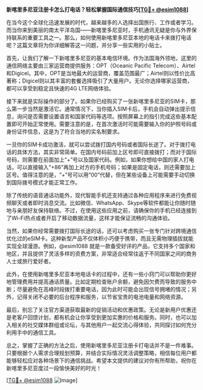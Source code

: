 **新喀里多尼亚注册卡怎么打电话？轻松掌握国际通信技巧[[TG💪+ @esim1088](https://t.me/s/esim1088)]**

在当今这个全球化迅速发展的时代，越来越多的人选择出国旅行、工作或者学习。而当你来到美丽的南太平洋岛国——新喀里多尼亚时，手机通讯无疑是你与外界保持联系的重要工具之一。那么，如何使用新喀里多尼亚本地的电话卡来拨打电话呢？这篇文章将为你详细解答这一问题，并分享一些实用的小贴士。

首先，让我们了解一下新喀里多尼亚的基本电信环境。作为法国海外领地，这里的通信网络主要由三家运营商提供服务：OPT（Oceanic Pacific Telecom）、Airtel和Digicel。其中，OPT是当地最大的运营商，覆盖范围最广；Airtel则以性价比高著称；Digicel则以其丰富的套餐选择吸引了大量用户。无论你选择哪家运营商，都可以享受到稳定且快速的4G LTE网络体验。

接下来就是实际操作的部分了。如果你已经购买了一张新喀里多尼亚的SIM卡，那么第一步当然是激活它。通常情况下，当你插入SIM卡后，手机会自动弹出提示信息，询问是否需要设置语言和国家代码等选项。按照屏幕上的指引完成这些基本配置即可开始正常使用。需要注意的是，在首次激活时可能需要输入你的护照号码或身份证件信息，这是为了符合当地的实名制要求。

一旦你的SIM卡成功激活，就可以尝试拨打国内号码或者国际长途了。对于拨打电话的具体方法，其实非常简单。在国内号码前加上区号即可直接拨打；而对于国际号码，则需要在前面加上“+”号以及国家代码。例如，如果你想给中国的家人打电话，可以直接输入“+86”再加上对方的手机号码；如果是固定电话，则还需要加上区号。值得注意的是，“+”号可以用“00”代替，但在某些设备上可能需要手动切换到国际拨号模式才能正常工作。

除了传统的语音通话功能外，现代智能手机还支持通过各种应用程序来进行免费视频聊天或者即时消息交流。比如微信、WhatsApp、Skype等软件都能让你随时随地与亲朋好友保持联络。不过，在使用这些应用之前，请确保你的手机已经连接到了Wi-Fi热点或者开启了移动数据流量，这样才能保证流畅的沟通体验。

当然，如果你经常需要拨打国际长途的话，还可以考虑购买一张专门针对跨境通信优化过的eSIM卡。这种新型产品不仅体积小巧便于携带，而且无需物理插拔就能实现全球漫游。例如，@esim1088 就是一款备受好评的产品，它支持多个国家和地区，并且提供了灵活多样的资费方案，非常适合经常往返于不同国家之间的商务人士或旅行爱好者。

此外，在使用新喀里多尼亚本地电话卡的过程中，还有一些小窍门可以帮助你更好地管理费用并提高通话质量。比如定期检查账户余额，避免因欠费而导致的服务中断；尽量避免在高峰时段拨打重要电话，因为此时可能会出现信号拥堵的情况；另外，记得关闭不必要的后台程序和服务，以节省宝贵的电池电量和网络资源。

最后，别忘了关注官方渠道获取最新的促销活动和优惠政策。无论是新用户优惠还是老客户回馈计划，都有机会让你享受到更加实惠的价格和服务。同时，也可以加入相关的社交媒体群组或论坛，与其他用户一起交流心得体验，共同探讨如何充分利用手中的通信工具。

总之，掌握了正确的方法之后，使用新喀里多尼亚注册卡打电话并不是一件难事。只要根据个人需求合理规划预算，并结合实际情况灵活调整策略，相信每位用户都能够轻松应对各种场景下的通信挑战。希望本文提供的建议对你有所帮助，祝你在新喀里多尼亚度过一段愉快美好的时光！

[[TG💪+ @esim1088](https://t.me/s/esim1088) ![Image](https://i.postimg.cc/4NQfJmqS/Snipaste-2025-05-13-00-14-12.png)]